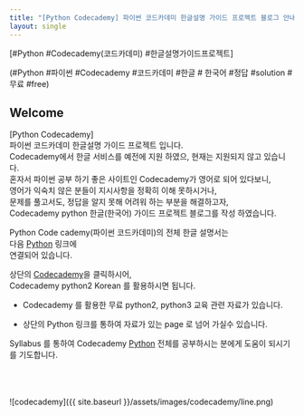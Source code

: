 ```yaml
---
title: "[Python Codecademy] 파이썬 코드카데미 한글설명 가이드 프로젝트 블로그 안내!"
layout: single
---
```


[#Python #Codecademy(코드카데미) #한글설명가이드프로젝트]    

(#Python #파이썬 #Codecademy #코드카데미 #한글 # 한국어 #정답 #solution #무료 #free)

## Welcome


[Python Codecademy]    
파이썬 코드카데미 한글설명 가이드 프로젝트 입니다.    
Codecademy에서 한글 서비스를 예전에 지원 하였으, 현재는 지원되지 않고 있습니다.   
혼자서 파이썬 공부 하기 좋은 사이트인 Codecademy가 영어로 되어 있다보니,    
영어가 익숙치 않은 분들이 지시사항을 정확히 이해 못하시거나,    
문제를 풀고서도, 정답을 알지 못해 어려워 하는 부분을 해결하고자,    
Codecademy python 한글(한국어) 가이드 프로젝트 블로그를 작성 하였습니다.     


Python Code cademy(파이썬 코드카데미)의 전체 한글 설명서는    
다음 <a href="/p2k-python-syntax-main/">Python</a> 링크에    
연결되어 있습니다.        

상단의 <a href="/syllabus/">Codecademy</a>을 클릭하시어,    
Codecademy python2 Korean 를 활용하시면 됩니다.     


* Codecademy 를 활용한 무료 python2, python3 교육 관련 자료가 있습니다.    

* 상단의 Python 링크를 통하여 자료가 있는 page 로 넘어 가실수 있습니다.    


Syllabus 를 통하여 Codecademy <a href="/codecademy/syllabus/">Python</a> 전체를 공부하시는 분에게 도움이 되시기를 기도합니다.    
    
        

<br>
<br>
<br>
![codecademy]({{ site.baseurl }}/assets/images/codecademy/line.png)
